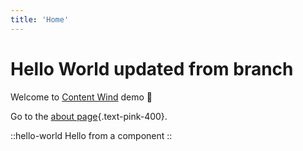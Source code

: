 ```yaml
---
title: 'Home'
---
```


# Hello World updated from branch

Welcome to [Content Wind](https://content-wind.nuxt.space) demo :rocket:

Go to the [about page](/about){.text-pink-400}.

::hello-world
Hello from a component
::
